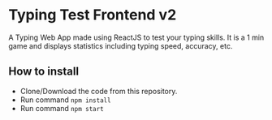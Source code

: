 # Typing Test Frontend v2

A Typing Web App made using ReactJS to test your typing skills. It is a 1 min game and displays statistics including typing speed, accuracy, etc.

## How to install

- Clone/Download the code from this repository.
- Run command `npm install`
- Run command `npm start`
